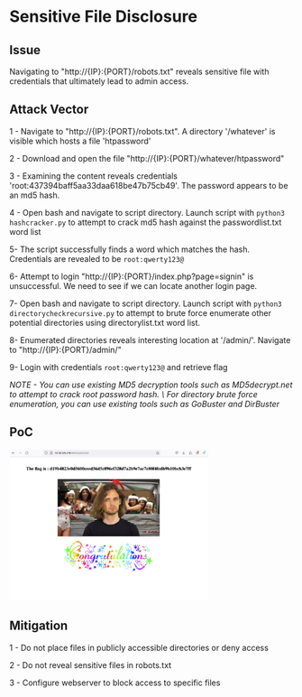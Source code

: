 # Sensitive File Disclosure

## Issue

Navigating to  "http://{IP}:{PORT}/robots.txt" reveals sensitive file with credentials that ultimately lead to admin access.


## Attack Vector

1 - Navigate to "http://{IP}:{PORT}/robots.txt". A directory '/whatever' is visible which hosts a file 'htpassword'

2 - Download and open the file "http://{IP}:{PORT}/whatever/htpassword"

3 - Examining the content reveals credentials 'root:437394baff5aa33daa618be47b75cb49'. The password appears to be an md5 hash.

4 - Open bash and navigate to script directory. Launch script with `python3 hashcracker.py` to attempt to crack md5 hash against the passwordlist.txt word list

5- The script successfully finds a word which matches the hash. Credentials are revealed to be `root:qwerty123@`

6- Attempt to login "http://{IP}:{PORT}/index.php?page=signin" is unsuccessful. We need to see if we can locate another login page.

7- Open bash and navigate to script directory. Launch script with `python3 directorycheckrecursive.py` to attempt to brute force enumerate other potential directories using directorylist.txt word list. 

8- Enumerated directories reveals interesting location at '/admin/'. Navigate to "http://{IP}:{PORT}/admin/"

9- Login with credentials `root:qwerty123@` and retrieve flag

*NOTE - You can use existing MD5 decryption tools such as MD5decrypt.net to attempt to crack root password hash. \ 
For directory brute force enumeration, you can use existing tools such as GoBuster and DirBuster*


## PoC

<img src="06_Screenshot.png" width="70%" height="70%" />


## Mitigation

1 - Do not place files in publicly accessible directories or deny access

2 - Do not reveal sensitive files in robots.txt

3 - Configure webserver to block access to specific files




